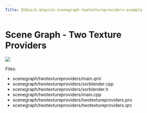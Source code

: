 ```yaml
---
Title: QtQuick.qtquick-scenegraph-twotextureproviders-example
---
```

        
Scene Graph - Two Texture Providers
===================================

<span class="subtitle"></span>
<span id="details"></span>
![](https://developer.ubuntu.com/static/devportal_uploaded/6b427309-52c2-4f17-bbf6-bf67487885f3-api/apps/qml/sdk-15.04.4/qtquick-scenegraph-twotextureproviders-example/images/twotextureproviders-example.jpg)

Files:

-   scenegraph/twotextureproviders/main.qml
-   scenegraph/twotextureproviders/xorblender.cpp
-   scenegraph/twotextureproviders/xorblender.h
-   scenegraph/twotextureproviders/main.cpp
-   scenegraph/twotextureproviders/twotextureproviders.pro
-   scenegraph/twotextureproviders/twotextureproviders.qrc

